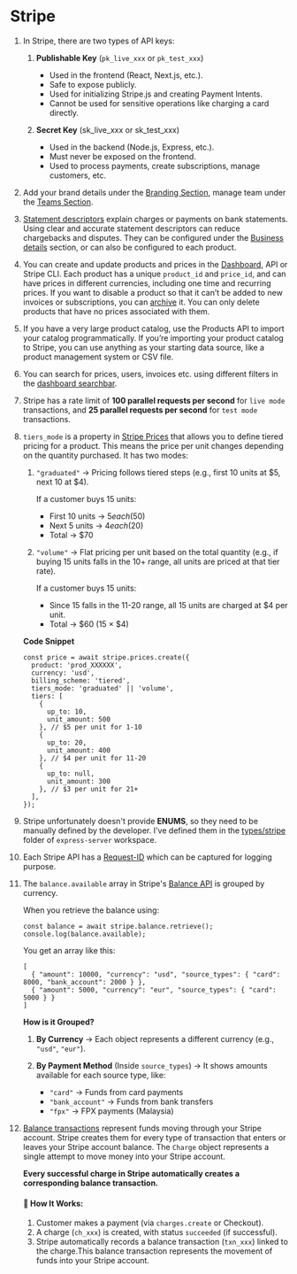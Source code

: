 # Stripe

1.  In Stripe, there are two types of API keys:
    1.  **Publishable Key** (`pk_live_xxx` or `pk_test_xxx`)
        - Used in the frontend (React, Next.js, etc.).
        - Safe to expose publicly.
        - Used for initializing Stripe.js and creating Payment Intents.
        - Cannot be used for sensitive operations like charging a card directly.

    2.  **Secret Key** (sk_live_xxx or sk_test_xxx)
        - Used in the backend (Node.js, Express, etc.).
        - Must never be exposed on the frontend.
        - Used to process payments, create subscriptions, manage customers, etc.

2.  Add your brand details under the [Branding Section](https://dashboard.stripe.com/settings/branding), manage team under the [Teams Section](https://dashboard.stripe.com/settings/team).

3.  [Statement descriptors](https://docs.stripe.com/get-started/account/statement-descriptors) explain charges or payments on bank statements. Using clear and accurate statement descriptors can reduce chargebacks and disputes. They can be configured under the [Business details](https://dashboard.stripe.com/settings/business-details) section, or can also be configured to each product.

4.  You can create and update products and prices in the [Dashboard](https://dashboard.stripe.com/products), API or Stripe CLI. Each product has a unique `product_id` and `price_id`, and can have prices in different currencies, including one time and recurring prices. If you want to disable a product so that it can’t be added to new invoices or subscriptions, you can [archive](https://docs.stripe.com/products-prices/manage-prices?dashboard-or-api=dashboard&lang=node#archive-product) it. You can only delete products that have no prices associated with them.

5.  If you have a very large product catalog, use the Products API to import your catalog programmatically. If you’re importing your product catalog to Stripe, you can use anything as your starting data source, like a product management system or CSV file.

6.  You can search for prices, users, invoices etc. using different filters in the [dashboard searchbar](https://docs.stripe.com/dashboard/search#search-filters-operators).

7.  Stripe has a rate limit of **100 parallel requests per second** for `live mode` transactions, and **25 parallel requests per second** for `test mode` transactions.​

8.  `tiers_mode` is a property in [Stripe Prices](https://docs.stripe.com/api/prices?lang=node) that allows you to define tiered pricing for a product. This means the price per unit changes depending on the quantity purchased. It has two modes:

    1. `"graduated"` → Pricing follows tiered steps (e.g., first 10 units at $5, next 10 at $4).

        If a customer buys 15 units:
        - First 10 units → $5 each ($50)
        - Next 5 units → $4 each ($20)
        - Total → $70

    2. `"volume"` → Flat pricing per unit based on the total quantity (e.g., if buying 15 units falls in the 10+ range, all units are priced at that tier rate).

        If a customer buys 15 units:
        - Since 15 falls in the 11-20 range, all 15 units are charged at $4 per unit.
        - Total → $60 (15 × $4)

    **Code Snippet**
    ```
    const price = await stripe.prices.create({
      product: 'prod_XXXXXX',
      currency: 'usd',
      billing_scheme: 'tiered',
      tiers_mode: 'graduated' || 'volume',
      tiers: [
        {
          up_to: 10,
          unit_amount: 500
        }, // $5 per unit for 1-10
        {
          up_to: 20,
          unit_amount: 400
        }, // $4 per unit for 11-20
        {
          up_to: null,
          unit_amount: 300
        }, // $3 per unit for 21+
      ],
    });
    ```

10.  Stripe unfortunately doesn't provide **ENUMS**, so they  need to be manually defined by the developer. I've defined them in the [types/stripe](../apps/express-server/src/types/stripe/) folder of `express-server` workspace.

11. Each Stripe API has a [Request-ID](https://docs.stripe.com/api/request_ids?lang=node) which can be captured for logging purpose.

12. The `balance.available` array in Stripe's [Balance API](https://docs.stripe.com/api/balance?lang=node) is grouped by currency.

    When you retrieve the balance using:

    ```
    const balance = await stripe.balance.retrieve();
    console.log(balance.available);
    ```

    You get an array like this:

    ```
    [
      { "amount": 10000, "currency": "usd", "source_types": { "card": 8000, "bank_account": 2000 } },
      { "amount": 5000, "currency": "eur", "source_types": { "card": 5000 } }
    ]
    ```

    **How is it Grouped?**
    1. **By Currency** → Each object represents a different currency (e.g., `"usd"`, `"eur"`).

    2. **By Payment Method** (Inside `source_types`) → It shows amounts available for each source type, like:
        - `"card"` → Funds from card payments
        - `"bank_account"` → Funds from bank transfers
        - `"fpx"` → FPX payments (Malaysia)

13. [Balance transactions](https://docs.stripe.com/api/balance_transactions) represent funds moving through your Stripe account. Stripe creates them for every type of transaction that enters or leaves your Stripe account balance. The `Charge` object represents a single attempt to move money into your Stripe account.

    **Every successful charge in Stripe automatically creates a corresponding balance transaction.**

    <h4>🔹 How It Works:</h4>

    1. Customer makes a payment (via `charges.create` or Checkout).
    2. A charge (`ch_xxx`) is created, with status `succeeded` (if successful).
    3. Stripe automatically records a balance transaction (`txn_xxx`) linked to the charge.This balance transaction represents the movement of funds into your Stripe account.